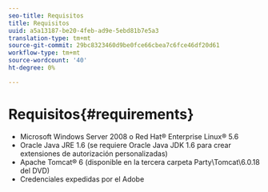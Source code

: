 ```yaml
---
seo-title: Requisitos
title: Requisitos
uuid: a5a13187-be20-4feb-ad9e-5ebd81b7e5a3
translation-type: tm+mt
source-git-commit: 29bc8323460d9be0fce66cbea7c6fce46df20d61
workflow-type: tm+mt
source-wordcount: '40'
ht-degree: 0%

---
```



# Requisitos{#requirements}

* Microsoft Windows Server 2008 o Red Hat® Enterprise Linux® 5.6
* Oracle Java JRE 1.6 (se requiere Oracle Java JDK 1.6 para crear extensiones de autorización personalizadas)
* Apache Tomcat® 6 (disponible en la tercera carpeta Party\Tomcat\6.0.18 del DVD)
* Credenciales expedidas por el Adobe


